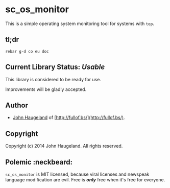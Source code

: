sc_os_monitor
=============

This is a simple operating system monitoring tool for systems with `top`.





tl;dr
-----

`rebar g-d co eu doc`





Current Library Status: *Usable*
--------------------------------

This library is considered to be ready for use.

Improvements will be gladly accepted.





Author
------

* [John Haugeland](mailto:stonecypher@gmail.com) of [http://fullof.bs/](http://fullof.bs/).





Copyright
---------

Copyright (c) 2014 John Haugeland.  All rights reserved.





Polemic :neckbeard:
-------------------

`sc_os_monitor` is MIT licensed, because viral licenses and newspeak language modification are evil.  Free is ***only*** free when it's free for everyone.
